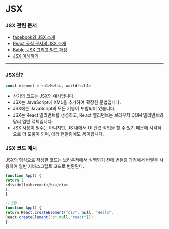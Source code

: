 # JSX

### JSX 관련 문서

* [facebook의 JSX 소개](https://facebook.github.io/jsx/)
* [React 공식 문서의 JSX 소개](https://ko.legacy.reactjs.org/docs/introducing-jsx.html)
* [Bable, JSX 그리고 빌드 과정 ](https://ko.legacy.reactjs.org/docs/faq-build.html)
* [JSX 이해하기 ](https://ko.legacy.reactjs.org/docs/faq-build.html)

***

### JSX란?

```typescript
const element = <h1>Hello, world!</h1>
```

* 상기의 코드는 JSX의 예시입니다.
* &#x20;JSX는 JavaScript에 XML을 추가하여  확장한 문법입니다.
* JSX에는 JavaScript의 모든 기능이 포함되어 있습니다.
* JSX는 React 엘리먼트를 생성하고, React 엘리먼트는 브라우저 DOM 엘리먼트와 달리 일반 객체입니다.
* JSX 사용이 필수는 아니지만,  JS 내에서 UI 관련 작업을 할 수 있기 때문에 시각적으로 더 도움이 되며, 에러 핸들링에도 용이합니다.

### JSX 코드 예시

JSX의 형식으로 작성한 코드는 브라우저에서 실행되기 전에 번들링 과정에서 바벨을 사용하여 일반 자바스크립트 코드로 변환된다.

```javascript
function App() {
return (
<div>Hello<b>react</b></div>
):
}

//변환 
function App() {
return React.createElement("div", null, "Hello", 
React.createElement("b",null,"react")):
}
```

###
